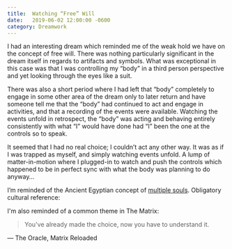 ```yaml
---
title:  Watching “Free” Will
date:   2019-06-02 12:00:00 -0600
category: Dreamwork
---
```


<script setup>
import YouTube from '../../components/YouTube.vue'
</script>

I had an interesting dream which reminded me of the weak hold we have on the concept of free will. There was nothing
particularly significant in the dream itself in regards to artifacts and symbols. What was exceptional in this case
was that I was controlling my “body” in a third person perspective and yet looking through the eyes like a suit.

There was also a short period where I had left that “body” completely to engage in some other area of the dream only
to later return and have someone tell me that the “body” had continued to act and engage in activities, and that a
recording of the events were available. Watching the events unfold in retrospect, the “body” was acting and behaving
entirely consistently with what “I” would have done had “I” been the one at the controls so to speak.

It seemed that I had no real choice; I couldn’t act any other way. It was as if I was trapped as myself, and simply
watching events unfold. A lump of matter-in-motion where I plugged-in to watch and push the controls which happened
to be in perfect sync with what the body was planning to do anyway…

I’m reminded of the Ancient Egyptian concept of [multiple souls](https://en.wikipedia.org/wiki/Ancient_Egyptian_conception_of_the_soul).
Obligatory cultural reference:

<YouTube id="jhBSum8GILY" />

I'm also reminded of a common theme in The Matrix:

> You've already made the choice, now you have to understand it.

&mdash; The Oracle, Matrix Reloaded

<YouTube id="vTTSiCwEs08" />
